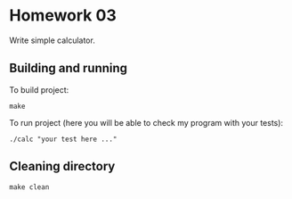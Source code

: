 # Homework 03
Write simple calculator.

## Building and running
To build project:
```
make
```

To run project (here you will be able to check my program with your tests):
```
./calc "your test here ..."
```

## Cleaning directory
```
make clean
```
